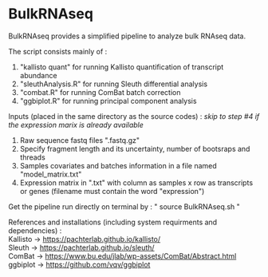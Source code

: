 # BulkRNAseq

BulkRNAseq provides a simplified pipeline to analyze bulk RNAseq data.

The script consists mainly of :
1) "kallisto quant" for running Kallisto quantification of transcript abundance
2) "sleuthAnalysis.R" for running Sleuth differential analysis
3) "combat.R" for running ComBat batch correction
4) "ggbiplot.R" for running principal component analysis

Inputs (placed in the same directory as the source codes) :
*skip to step #4 if the expression marix is already available*
1) Raw sequence fastq files ".fastq.gz"
2) Specify fragment length and its uncertainty, number of bootsraps and threads
4) Samples covariates and batches information in a file named "model_matrix.txt"
4) Expression matrix in ".txt" with column as samples x row as transcripts or genes (filename must contain the word "expression") 

Get the pipeline run directly on terminal by :
" source BulkRNAseq.sh "

References and installations (including system requirments and dependencies) :  
Kallisto -> https://pachterlab.github.io/kallisto/  
Sleuth -> https://pachterlab.github.io/sleuth/  
ComBat -> https://www.bu.edu/jlab/wp-assets/ComBat/Abstract.html  
ggbiplot -> https://github.com/vqv/ggbiplot 

